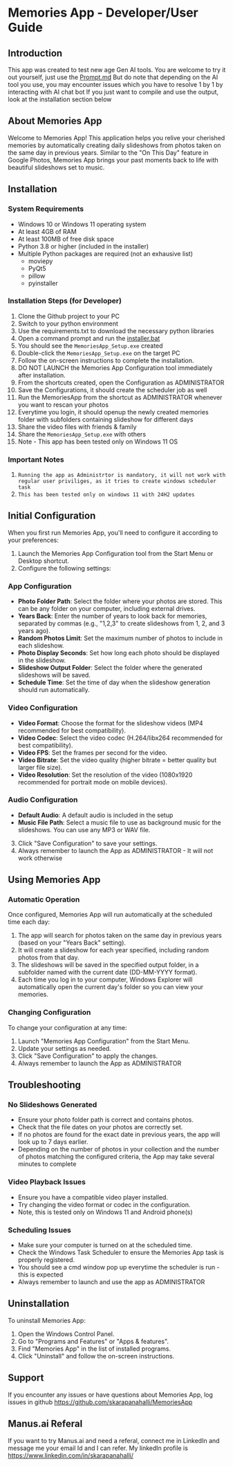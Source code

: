 # Memories App - Developer/User Guide

## Introduction
This app was created to test new age Gen AI tools. You are welcome to try it out yourself, just use the [Prompt.md](Prompt.md) 
But do note that depending on the AI tool you use, you may encounter issues which you have to resolve 1 by 1 by interacting with AI chat bot
If you just want to compile and use the output, look at the installation section below

## About Memories App
Welcome to Memories App! This application helps you relive your cherished memories by automatically creating daily slideshows from photos taken on the same day in previous years. Similar to the "On This Day" feature in Google Photos, Memories App brings your past moments back to life with beautiful slideshows set to music.

## Installation

### System Requirements
- Windows 10 or Windows 11 operating system
- At least 4GB of RAM
- At least 100MB of free disk space
- Python 3.8 or higher (included in the installer)
- Multiple Python packages are required (not an exhausive list)
  - moviepy
  - PyQt5
  - pillow
  - pyinstaller 

### Installation Steps (for Developer)
1. Clone the Github project to your PC 
2. Switch to your python environment
3. Use the requirements.txt to download the necessary python libraries
3. Open a command prompt and run the [installer.bat](installer/installer.bat)
4. You should see the `MemoriesApp_Setup.exe` created
5. Double-click the `MemoriesApp_Setup.exe` on the target PC
6. Follow the on-screen instructions to complete the installation.
7. DO NOT LAUNCH the Memories App Configuration tool immediately after installation.
8. From the shortcuts created, open the Configuration as ADMINISTRATOR
9. Save the Configurations, it should create the scheduler job as well
10. Run the MemoriesApp from the shortcut as ADMINISTRATOR whenever you want to rescan your photos
10. Everytime you login, it should openup the newly created memories folder with subfolders containing slideshow for different days
11. Share the video files with friends & family
12. Share the `MemoriesApp_Setup.exe` with others
13. Note - This app has been tested only on Windows 11 OS

### Important Notes
1. `Running the app as Administrtor is mandatory, it will not work with regular user priviliges, as it tries to create windows scheduler task`
2. `This has been tested only on windows 11 with 24H2 updates`

## Initial Configuration
When you first run Memories App, you'll need to configure it according to your preferences:
1. Launch the Memories App Configuration tool from the Start Menu or Desktop shortcut.
2. Configure the following settings:

### App Configuration

- **Photo Folder Path**: Select the folder where your photos are stored. This can be any folder on your computer, including external drives.
- **Years Back**: Enter the number of years to look back for memories, separated by commas (e.g., "1,2,3" to create slideshows from 1, 2, and 3 years ago).
- **Random Photos Limit**: Set the maximum number of photos to include in each slideshow.
- **Photo Display Seconds**: Set how long each photo should be displayed in the slideshow.
- **Slideshow Output Folder**: Select the folder where the generated slideshows will be saved.
- **Schedule Time**: Set the time of day when the slideshow generation should run automatically.

### Video Configuration

- **Video Format**: Choose the format for the slideshow videos (MP4 recommended for best compatibility).
- **Video Codec**: Select the video codec (H.264/libx264 recommended for best compatibility).
- **Video FPS**: Set the frames per second for the video.
- **Video Bitrate**: Set the video quality (higher bitrate = better quality but larger file size).
- **Video Resolution**: Set the resolution of the video (1080x1920 recommended for portrait mode on mobile devices).

### Audio Configuration
- **Default Audio**: A default audio is included in the setup
- **Music File Path**: Select a music file to use as background music for the slideshows. You can use any MP3 or WAV file.

3. Click "Save Configuration" to save your settings.
4. Always remember to launch the App as ADMINISTRATOR - It will not work otherwise

## Using Memories App

### Automatic Operation

Once configured, Memories App will run automatically at the scheduled time each day:

1. The app will search for photos taken on the same day in previous years (based on your "Years Back" setting).
2. It will create a slideshow for each year specified, including random photos from that day.
3. The slideshows will be saved in the specified output folder, in a subfolder named with the current date (DD-MM-YYYY format).
4. Each time you log in to your computer, Windows Explorer will automatically open the current day's folder so you can view your memories.


### Changing Configuration

To change your configuration at any time:

1. Launch "Memories App Configuration" from the Start Menu.
2. Update your settings as needed.
3. Click "Save Configuration" to apply the changes.
4. Always remember to launch the App as ADMINISTRATOR

## Troubleshooting

### No Slideshows Generated

- Ensure your photo folder path is correct and contains photos.
- Check that the file dates on your photos are correctly set.
- If no photos are found for the exact date in previous years, the app will look up to 7 days earlier.
- Depending on the number of photos in your collection and the number of photos matching the configured criteria, the App may take several minutes to complete

### Video Playback Issues

- Ensure you have a compatible video player installed.
- Try changing the video format or codec in the configuration.
- Note, this is tested only on Windows 11 and Android phone(s)

### Scheduling Issues

- Make sure your computer is turned on at the scheduled time.
- Check the Windows Task Scheduler to ensure the Memories App task is properly registered.
- You should see a cmd window pop up everytime the scheduler is run - this is expected
- Always remember to launch and use the app as ADMINISTRATOR

## Uninstallation

To uninstall Memories App:

1. Open the Windows Control Panel.
2. Go to "Programs and Features" or "Apps & features".
3. Find "Memories App" in the list of installed programs.
4. Click "Uninstall" and follow the on-screen instructions.

## Support
If you encounter any issues or have questions about Memories App, log issues in github
https://github.com/skarapanahalli/MemoriesApp

## Manus.ai Referal
If you want to try Manus.ai and need a referal, connect me in LinkedIn and message me your email Id and I can refer. 
My linkedIn profile is https://www.linkedin.com/in/skarapanahalli/


